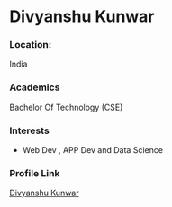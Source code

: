# Divyanshu Kunwar

### Location: 

India

### Academics

Bachelor Of Technology (CSE)

### Interests

- Web Dev , APP Dev and Data Science

### Profile Link

[Divyanshu Kunwar](https://github.com/KUNWAR-DIVYANSHU)
